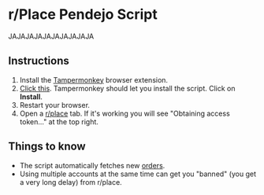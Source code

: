 # r/Place Pendejo Script

JAJAJAJAJAJAJAJAJAJA

## Instructions

1. Install the [Tampermonkey](https://www.tampermonkey.net) browser extension.
2. [Click this](https://github.com/JonahPlusPlus/Script/raw/main/script.user.js). Tampermonkey should let you install the script. Click on **Install**.
3. Restart your browser.
4. Open a [r/place](https://www.reddit.com/r/place) tab. If it's working you will see "Obtaining access token..." at the top right.

## Things to know

- The script automatically fetches new [orders](https://github.com/JonahPlusPlus/Script/main/orders.json).
- Using multiple accounts at the same time can get you "banned" (you get a very long delay) from r/place.

